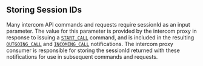## Storing Session IDs


Many intercom API commands and requests require sessionId as an input parameter. The value for this parameter is provided by the intercom proxy in response to issuing a [`START_CALL`][1] command, and is included in the resulting [`OUTGOING_CALL`][2] and [`INCOMING_CALL`][3] notifications. The intercom proxy consumer is responsible for storing the sessionId returned with these notifications for use in subsequent commands and requests.

[1]:	https://snap-one.github.io/docs-driverworks-proxyprotocol/#intercom-call-commands-start-_call
[2]:	https://snap-one.github.io/docs-driverworks-proxyprotocol/#intercom-call-notifications-outgoing_call
[3]:	https://snap-one.github.io/docs-driverworks-proxyprotocol/#intercom-call-notifications-incoming_call